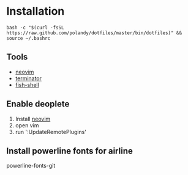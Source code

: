 Installation
============
```
bash -c "$(curl -fsSL https://raw.github.com/polandy/dotfiles/master/bin/dotfiles)" && source ~/.bashrc
```

## Tools

- [neovim](https://github.com/neovim/neovim)
- [terminator](https://gnometerminator.blogspot.ch/)
- [fish-shell](https://github.com/fish-shell/fish-shell)

## Enable deoplete

1. Install [neovim](https://github.com/neovim/neovim)
2. open vim
3. run ':UpdateRemotePlugins'

## Install powerline fonts for airline
powerline-fonts-git
